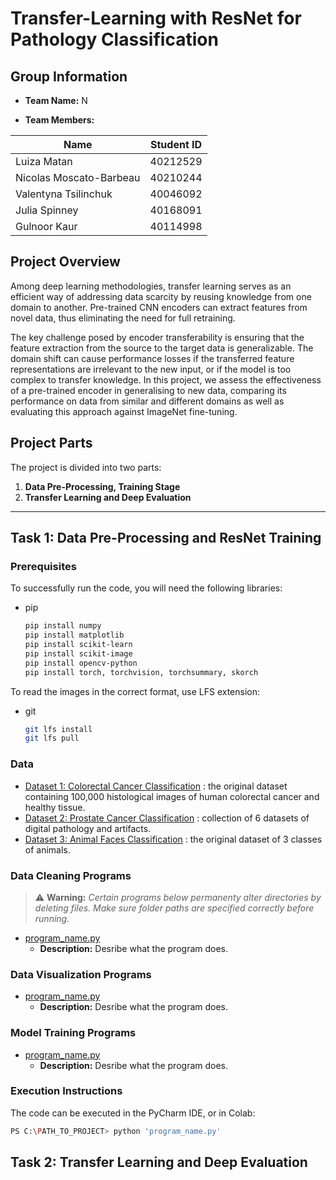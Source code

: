 
# Transfer-Learning with ResNet for Pathology Classification 

## Group Information
- **Team Name:** N


- **Team Members:**
  
 |   Name |   Student ID    |
 |---|---|
| Luiza Matan | 40212529 | 
| Nicolas Moscato-Barbeau | 40210244 |
| Valentyna Tsilinchuk| 40046092 |
| Julia Spinney| 40168091 |
| Gulnoor Kaur| 40114998 |

## Project Overview
Among deep learning methodologies, transfer learning serves as an efficient way of addressing data scarcity by reusing knowledge from one domain to another. Pre-trained CNN encoders can extract features from novel data, thus eliminating the need for full retraining. 

The key challenge posed by encoder transferability is ensuring that the feature extraction from the source to the target data is generalizable. The domain shift can cause performance losses if the transferred feature representations are irrelevant to the new input, or if the model is too complex to transfer knowledge.  In this project, we assess the effectiveness of a pre-trained encoder in generalising to new data, comparing its performance on data from similar and different domains as well as evaluating this approach against ImageNet fine-tuning. 

## Project Parts
The project is divided into two parts:
1. **Data Pre-Processing, Training Stage**
2. **Transfer Learning and Deep Evaluation**


---

## Task 1: Data Pre-Processing and ResNet Training

### Prerequisites

To successfully run the code, you will need the following libraries:

* pip
  ```sh
  pip install numpy
  pip install matplotlib
  pip install scikit-learn
  pip install scikit-image
  pip install opencv-python
  pip install torch, torchvision, torchsummary, skorch
  ```

To read the images in the correct format, use LFS extension:

* git
  ```sh
  git lfs install
  git lfs pull
  ```
### Data
 * [Dataset 1: Colorectal Cancer Classification](https://zenodo.org/records/1214456) : the original dataset containing 100,000 histological images of human colorectal cancer and healthy tissue.
 * [Dataset 2: Prostate Cancer Classification](https://zenodo.org/records/4789576) : collection of 6 datasets of digital pathology and artifacts.
 * [Dataset 3: Animal Faces Classification](https://www.kaggle.com/datasets/andrewmvd/animal-faces) : the original dataset of 3 classes of animals. 

### Data Cleaning Programs

> ⚠️ **Warning:** *Certain programs below permanenty alter directories by deleting files.
> Make sure folder paths are specified correctly before running.*

* [program_name.py](#)
  * **Description:** Desribe what the program does.

### Data Visualization Programs

* [program_name.py](#)
  * **Description:** Desribe what the program does.

### Model Training Programs 

* [program_name.py](#)
  * **Description:** Desribe what the program does.
 
### Execution Instructions

The code can be executed in the PyCharm IDE, or in Colab:

```sh
PS C:\PATH_TO_PROJECT> python 'program_name.py'
```

## Task 2: Transfer Learning and Deep Evaluation 

